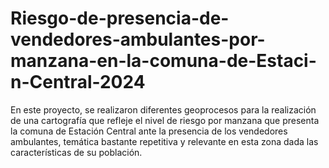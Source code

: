# Riesgo-de-presencia-de-vendedores-ambulantes-por-manzana-en-la-comuna-de-Estaci-n-Central-2024
En este proyecto, se realizaron diferentes geoprocesos para la realización de una cartografía que refleje el nivel de riesgo por manzana que presenta la comuna de Estación Central ante la presencia de los vendedores ambulantes, temática bastante repetitiva y relevante en esta zona dada las características de su población.
